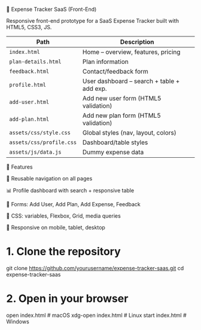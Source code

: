 💸 Expense Tracker SaaS (Front-End)

Responsive front-end prototype for a SaaS Expense Tracker built with HTML5, CSS3, JS.

| Path                     | Description                                |
| ------------------------ | ------------------------------------------ |
| `index.html`             | Home – overview, features, pricing         |
| `plan-details.html`      | Plan information                           |
| `feedback.html`          | Contact/feedback form                      |
| `profile.html`           | User dashboard – search + table + add exp. |
| `add-user.html`          | Add new user form (HTML5 validation)       |
| `add-plan.html`          | Add new plan form (HTML5 validation)       |
| `assets/css/style.css`   | Global styles (nav, layout, colors)        |
| `assets/css/profile.css` | Dashboard/table styles                     |
| `assets/js/data.js`      | Dummy expense data                         |

🚀 Features

🔗 Reusable navigation on all pages

📊 Profile dashboard with search + responsive table

📝 Forms: Add User, Add Plan, Add Expense, Feedback

🎨 CSS: variables, Flexbox, Grid, media queries

📱 Responsive on mobile, tablet, desktop



# 1. Clone the repository
git clone https://github.com/yourusername/expense-tracker-saas.git
cd expense-tracker-saas

# 2. Open in your browser
open index.html        # macOS
xdg-open index.html    # Linux
start index.html       # Windows
